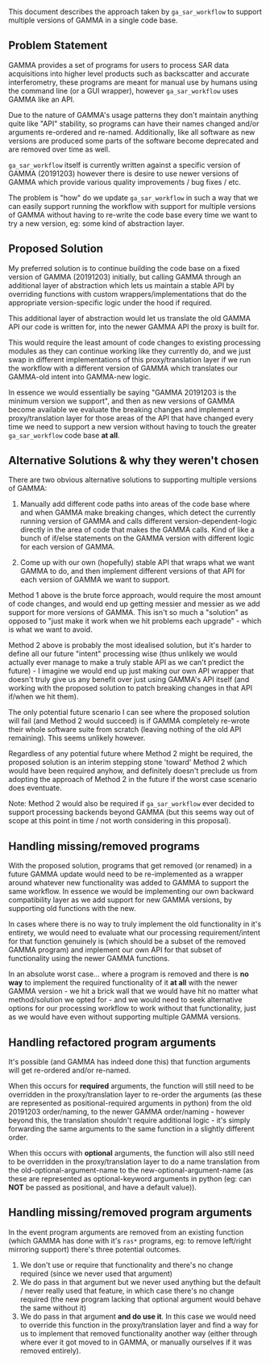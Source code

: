 This document describes the approach taken by `ga_sar_workflow` to support multiple versions of GAMMA in a single code base.


## Problem Statement ##

GAMMA provides a set of programs for users to process SAR data acquisitions into higher level products such as backscatter and accurate interferometry, these programs are meant for manual use by humans using the command line (or a GUI wrapper), however `ga_sar_workflow` uses GAMMA like an API.

Due to the nature of GAMMA's usage patterns they don't maintain anything quite like "API" stability, so programs can have their names changed and/or arguments re-ordered and re-named.  Additionally, like all software as new versions are produced some parts of the software become deprecated and are removed over time as well.

`ga_sar_workflow` itself is currently written against a specific version of GAMMA (20191203) however there is desire to use newer versions of GAMMA which provide various quality improvements / bug fixes / etc.

The problem is "how" do we update `ga_sar_workflow` in such a way that we can easily support running the workflow with support for multiple versions of GAMMA without having to re-write the code base every time we want to try a new version, eg: some kind of abstraction layer.

## Proposed Solution ##

My preferred solution is to continue building the code base on a fixed version of GAMMA (20191203) initially, but calling GAMMA through an additional layer of abstraction which lets us maintain a stable API by overriding functions with custom wrappers/implementations that do the appropriate version-specific logic under the hood if required.

This additional layer of abstraction would let us translate the old GAMMA API our code is written for, into the newer GAMMA API the proxy is built for.

This would require the least amount of code changes to existing processing modules as they can continue working like they currently do, and we just swap in different implementations of this proxy/translation layer if we run the workflow with a different version of GAMMA which translates our GAMMA-old intent into GAMMA-new logic.

In essence we would essentially be saying "GAMMA 20191203 is the minimum version we support", and then as new versions of GAMMA become available we evaluate the breaking changes and implement a proxy/translation layer for those areas of the API that have changed every time we need to support a new version without having to touch the greater `ga_sar_workflow` code base **at all**.

## Alternative Solutions & why they weren't chosen ##

There are two obvious alternative solutions to supporting multiple versions of GAMMA:

1. Manually add different code paths into areas of the code base where and when GAMMA make breaking changes, which detect the currently running version of GAMMA and calls different version-dependent-logic directly in the area of code that makes the GAMMA calls.  Kind of like a bunch of if/else statements on the GAMMA version with different logic for each version of GAMMA.

2. Come up with our own (hopefully) stable API that wraps what we want GAMMA to do, and then implement different versions of that API for each version of GAMMA we want to support.


Method 1 above is the brute force approach, would require the most amount of code changes, and would end up getting messier and messier as we add support for more versions of GAMMA.  This isn't so much a "solution" as opposed to "just make it work when we hit problems each upgrade" - which is what we want to avoid.

Method 2 above is probably the most idealised solution, but it's harder to define all our future "intent" processing wise (thus unlikely we would actually ever manage to make a truly stable API as we can't predict the future) - I imagine we would end up just making our own API wrapper that doesn't truly give us any benefit over just using GAMMA's API itself (and working with the proposed solution to patch breaking changes in that API if/when we hit them).

The only potential future scenario I can see where the proposed solution will fail (and Method 2 would succeed) is if GAMMA completely re-wrote their whole software suite from scratch (leaving nothing of the old API remaining).  This seems unlikely however.

Regardless of any potential future where Method 2 might be required, the proposed solution is an interim stepping stone 'toward' Method 2 which would have been required anyhow, and definitely doesn't preclude us from adopting the approach of Method 2 in the future if the worst case scenario does eventuate.

Note: Method 2 would also be required if `ga_sar_workflow` ever decided to support processing backends beyond GAMMA (but this seems way out of scope at this point in time / not worth considering in this proposal).

## Handling missing/removed programs ##

With the proposed solution, programs that get removed (or renamed) in a future GAMMA update would need to be re-implemented as a wrapper around whatever new functionality was added to GAMMA to support the same workflow.  In essence we would be implementing our own backward compatibility layer as we add support for new GAMMA versions, by supporting old functions with the new.

In cases where there is no way to truly implement the old functionality in it's entirety, we would need to evaluate what our processing requirement/intent for that function genuinely is (which should be a subset of the removed GAMMA program) and implement our own API for that subset of functionality using the newer GAMMA functions.

In an absolute worst case... where a program is removed and there is **no way** to implement the required functionality of it **at all** with the newer GAMMA version - we hit a brick wall that we would have hit no matter what method/solution we opted for - and we would need to seek alternative options for our processing workflow to work without that functionality, just as we would have even without supporting multiple GAMMA versions.

## Handling refactored program arguments ##

It's possible (and GAMMA has indeed done this) that function arguments will get re-ordered and/or re-named.

When this occurs for **required** arguments, the function will still need to be overridden in the proxy/translation layer to re-order the arguments (as these are represented as positional-required arguments in python) from the old 20191203 order/naming, to the newer GAMMA order/naming - however beyond this, the translation shouldn't require additional logic - it's simply forwarding the same arguments to the same function in a slightly different order.

When this occurs with **optional** arguments, the function will also still need to be overridden in the proxy/translation layer to do a name translation from the old-optional-argument-name to the new-optional-argument-name (as these are represented as optional-keyword arguments in python (eg: can **NOT** be passed as positional, and have a default value)).

## Handling missing/removed program arguments ##

In the event program arguments are removed from an existing function (which GAMMA has done with it's `ras*` programs, eg: to remove left/right mirroring support) there's three potential outcomes.

1. We don't use or require that functionality and there's no change required (since we never used that argument)
2. We do pass in that argument but we never used anything but the default / never really used that feature, in which case there's no change required (the new program lacking that optional argument would behave the same without it)
3. We do pass in that argument **and do use it**.  In this case we would need to override this function in the proxy/translation layer and find a way for us to implement that removed functionality another way (either through where ever it got moved to in GAMMA, or manually ourselves if it was removed entirely).
